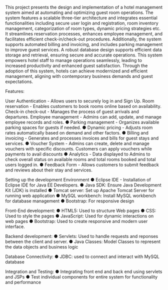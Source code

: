 This project presents the design and implementation of a hotel management system aimed 
at automating and optimizing guest room operations. The system features a scalable three-tier 
architecture and integrates essential functionalities including secure user login and registration, 
room inventory management, categorization of room types, dynamic pricing strategies etc. It 
streamlines reservation processes, enhances employee management, and facilitates efficient 
check-in/check-out procedures. Additionally, the system supports automated billing and invoicing, 
and includes parking management to improve guest services. A robust database design supports 
efficient data storage and retrieval, ensuring secure and accurate operations. This system 
empowers hotel staff to manage operations seamlessly, leading to increased productivity and 
enhanced guest satisfaction. Through the adoption of this system, hotels can achieve modernized 
and efficient management, aligning with contemporary business demands and guest 
expectations. 

Features:

User Authentication - Allows users to securely log in and Sign Up. 
Room reservation - Enables customers to book rooms online based on availability. 
Check-in check-out - Manages the process of guest arrivals and departures. 
Employee management - Admins can add, update, and manage employee records and 
roles. 
● Parking management - Organizes available parking spaces for guests if needed. 
● Dynamic pricing - Adjusts room rates automatically based on demand and other factors. 
● Billing and invoicing - Generates and processes invoices and bills for guest stays and 
services. 
● Voucher System - Admins can create, delete and manage vouchers with specific 
discounts. Customers can apply vouchers while payments to avail discounts 
● Analytics - Data displayed to Admins to check overall status on available rooms and total 
rooms booked and total users logged in. 
● Feedback Form - Allows customers to submit feedback and reviews about their stay and 
services. 


 Setting up the development Environment 
● Eclipse IDE - Installation of Eclipse IDE for Java EE Developers. 
● Java SDK: Ensure Java Development Kit (JDK) is installed 
● Tomcat server: Set up Apache Tomcat Server for running web application 
● MySQL workbench: Install MySQL workbench for database management 
● Bootstrap: For responsive design 

 Front-End development: 
● HTML5: Used to structure Web pages 
● CSS: Used to style the pages 
● JavaScript: Used for dynamic interactions on web pages 
● Bootstrap:  Used to create responsive and modern user interface. 

 Backend development: 
● Servlets: Used to handle requests and reponses between the client and server. 
● Java Classes: Model Classes to represent the data objects and business logic 

 Database Connectivity: 
● JDBC: used to connect and interact with MySQL database 

 Integration and Testing: 
● Integrating front end and back end using servlets and JSPs 
● Test individual components for entire system for functionality and performance

